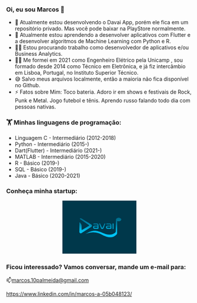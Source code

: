 ### Oi, eu sou Marcos 👋


- 🔭 Atualmente estou desenvolvendo o Davai App, porém ele fica em um repositório privado. Mas você pode baixar na PlayStore normalmente.
- 🌱 Atualmente estou aprendendo a desenvolver aplicativos com Flutter e a desenvolver algoritmos de Machine Learning com Python e R.
- 🧑‍💼 Estou procurando trabalho como desenvolvedor de aplicativos e/ou Business Analytics.
- 👨‍🏫 Me formei em 2021 como Engenheiro Elétrico pela Unicamp , sou formado desde 2014 como Técnico em Eletrônica, e já fiz intercâmbio em Lisboa, Portugal, no Instituto Superior Técnico.
- 😅 Salvo meus arquivos localmente, então a maioria não fica disponível no Github.
- ⚡ Fatos sobre Mim: Toco bateria. Adoro ir em shows e festivais de Rock, Punk e Metal. Jogo futebol e tênis. Aprendo russo falando todo dia com pessoas nativas.

### 🏋️‍ Minhas linguagens de programação:

- Linguagem C - Intermediário (2012-2018)
- Python - Intermediário (2015-)
- Dart(Flutter) - Intermediário (2021-)
- MATLAB - Intermediário (2015-2020)
- R - Básico (2019-)
- SQL - Básico (2019-)
- Java - Básico (2020-2021)

### Conheça minha startup:

<p align="center">
  <a href="https://www.davaiapp.com/">
  <img src="https://github.com/Marcos14Almeida/Marcos14Almeida/blob/main/davai_logo.png" width="200" title="Davai App">
  </a>
</p>


### Ficou interessado? Vamos conversar, mande um e-mail para:

📫marcos.10palmeida@gmail.com

https://www.linkedin.com/in/marcos-a-05b048123/
